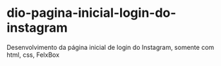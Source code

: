 # dio-pagina-inicial-login-do-instagram
Desenvolvimento da página inicial de login do Instagram, somente com html, css, FelxBox
